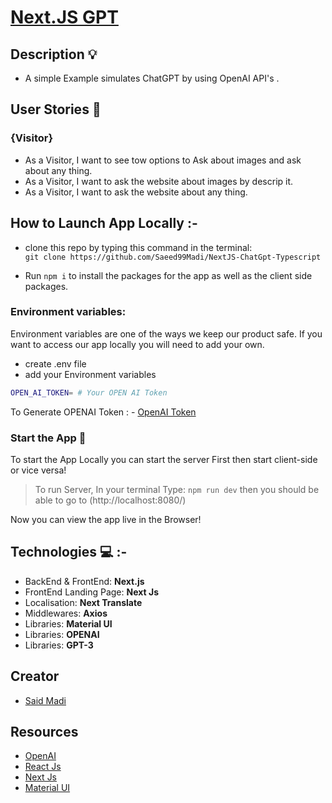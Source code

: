 # [Next.JS GPT]()

## **Description** :bulb:

- A simple Example simulates ChatGPT by using OpenAI API's .

## **User Stories** :book:

### {Visitor}

- As a Visitor, I want to see tow options to Ask about images and ask about any thing.
- As a Visitor, I want to ask the website about images by descrip it.
- As a Visitor, I want to ask the website about any thing.

## **How to Launch App Locally** :-

- clone this repo by typing this command in the terminal:  
  `git clone https://github.com/Saeed99Madi/NextJS-ChatGpt-Typescript`

- Run `npm i` to install the packages for the app as well as the client side packages.

### **Environment variables:**

Environment variables are one of the ways we keep our product safe. If you want to access our app locally you will need to add your own.

- create .env file
- add your Environment variables

```sh
OPEN_AI_TOKEN= # Your OPEN AI Token
```

To Generate OPENAI Token : - [OpenAI Token](https://platform.openai.com/account/api-keys)

### Start the App :electric_plug:

To start the App Locally you can start the server First then start client-side or vice versa!

> To run Server, In your terminal Type:
> `npm run dev`
> then you should be able to go to (http://localhost:8080/)

Now you can view the app live in the Browser!

## **Technologies** :computer: :-

- BackEnd & FrontEnd: **Next.js**
- FrontEnd Landing Page: **Next Js**
- Localisation: **Next Translate**
- Middlewares: **Axios**
- Libraries: **Material UI**
- Libraries: **OPENAI**
- Libraries: **GPT-3**

## **Creator**

- [Said Madi](https://github.com/Saeed99Madi)

## **Resources**

- [OpenAI](https://platform.openai.com/docs/api-reference/introduction)
- [React Js](https://reactjs.org/)
- [Next Js](https://nextjs.org/)
- [Material UI](https://mui.com/)

